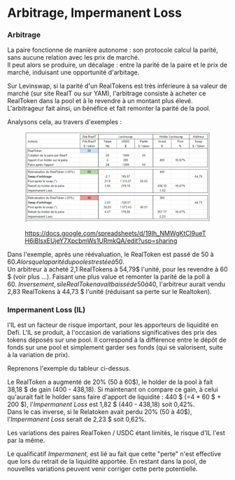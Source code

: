 # Arbitrage, Impermanent Loss

### Arbitrage

La paire fonctionne de manière autonome : son protocole calcul la parité, sans aucune relation avec les prix de marché.\
Il peut alors se produire, un décalage  : entre la parité de la paire et le prix de marché, induisant une opportunité d'arbitage.

Sur Levinswap, si la parité d'un RealTokens est très inférieure à sa valeur de marché (sur site RealT ou sur YAM), l'arbitrage consiste à acheter ce RealToken dans la pool et à le revendre à un montant plus élevé. L'arbitrageur fait ainsi, un bénéfice et fait remonter la parité de la pool.

Analysons cela, au travers d'exemples :&#x20;

<figure><img src="../../../.gitbook/assets/image (253).png" alt=""><figcaption><p><a href="https://docs.google.com/spreadsheets/d/19Ih_NMWgKtCl9ueTH6iBlsxEUjeY7XpcbmWs1URmkQA/edit?usp=sharing">https://docs.google.com/spreadsheets/d/19Ih_NMWgKtCl9ueTH6iBlsxEUjeY7XpcbmWs1URmkQA/edit?usp=sharing</a></p></figcaption></figure>

Dans l'exemple, après une réévaluation, le RealToken est passé de 50 à 60$. Alors que la parité du pool est restée à 50$.\
Un arbitreur à acheté 2,1 RealTokens à 54,79$ l'unité, pour les revendre à 60 $ (voir plus ...). Faisant une plus value et remonter la parité de la poll à 60$.\
Inversement, si le RealToken avait baissé de 50 à 40$, l'arbitreur aurait vendu 2,83 RealTokens à 44,73 $ l'unité (réduisant sa perte sur le Realtoken).

### Impermanent Loss (IL)

l'IL est un facteur de risque important, pour les apporteurs de liquidité en Defi. L'IL se produit, à l'occasion de variations significatives des prix des tokens déposés sur une pool. Il correspond à la différence entre le dépôt de fonds sur une pool et simplement garder ses fonds (qui se valorisent, suite à la variation de prix).

Reprenons l'exemple du tableur ci-dessus.

Le RealToken a augmenté de 20% (50 à 60$), le holder de la pool à fait 38,18 $ de gain (400 - 438,18). Si maintenant on compare ce gain, à celui qu'aurait fait le holder sans faire d'apport de liquidité : 440 $ (=4 \* 60 $ + 200 $), l'_Impermanent Loss_ est 1,82 $ (440 -  438,18) soit 0,42%. \
Dans le cas inverse, si le Relatoken avait perdu 20% (50 à 40$), l'_Impermanent Loss_ serait de 2,23 $ soit 0,62%.&#x20;

Les variations des paires RealToken / USDC étant limités, le risque d'IL l'est par la même.

Le qualificatif _Impermanent,_ est lié au fait que cette "perte" n'est effective que lors du retrait de la liquidité apportée. En restant dans la pool, de nouvelles variations peuvent venir corriger cette perte potentielle.
